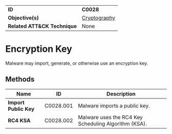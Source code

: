 |||
|---|---|
|**ID**|**C0028**|
|**Objective(s)**|[Cryptography](../cryptography)|
|**Related ATT&CK Technique**|None|


Encryption Key
==============
Malware may import, generate, or otherwise use an encryption key. 

Methods
-------
|Name|ID|Description|
|---|---|---|
|**Import Public Key**|C0028.001|Malware imports a public key.|
|**RC4 KSA**|C0028.002|Malware uses the RC4 Key Scheduling Algorithm (KSA).|
